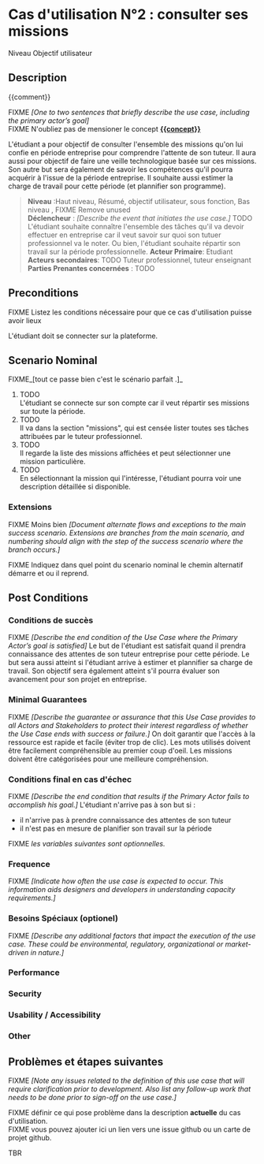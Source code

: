 


# Cas d'utilisation N°2 : consulter ses missions

Niveau Objectif utilisateur

##	Description

{{comment}}

FIXME _[One to two sentences that briefly describe the use case, including the primary actor’s goal]_   
FIXME N'oubliez pas de mensioner le concept **[{{concept}}](https://github.com/PremierLangage/plconception/blob/master/conception/concept/{{concept}}.md)**  

L'étudiant a pour objectif de consulter l'ensemble des missions qu'on lui confie en période entreprise pour comprendre l'attente de son tuteur.
Il aura aussi pour objectif de faire une veille technologique basée sur ces missions.
Son autre but sera également de savoir les compétences qu'il pourra acquérir à l'issue de la période entreprise.
Il souhaite aussi estimer la charge de travail pour cette période (et plannifier son programme).


> **Niveau** :Haut niveau, Résumé, objectif utilisateur, sous fonction, Bas niveau , FIXME Remove unused   
> **Déclencheur** : _[Describe the event that initiates the use case.]_ TODO  
L'étudiant souhaite connaître l'ensemble des tâches qu'il va devoir effectuer en entreprise car il veut savoir sur quoi son tutuer professionnel va le noter.
Ou bien, l'étudiant souhaite répartir son travail sur la période professionnelle.
> **Acteur Primaire**: Etudiant   
> **Acteurs secondaires**: TODO
Tuteur professionnel, tuteur enseignant
> **Parties Prenantes concernées** : TODO   
 
 
## Preconditions

FIXME Listez les conditions nécessaire pour que ce cas d'utilisation puisse avoir lieux

L'étudiant doit se connecter sur la plateforme.

## Scenario Nominal

FIXME_[tout ce passe bien c'est le scénario parfait .]_

1.	TODO  
L'étudiant se connecte sur son compte car il veut répartir ses missions sur toute la période.
2.	TODO  
Il va dans la section "missions", qui est censée lister toutes ses tâches attribuées par le tuteur professionnel.
3.	TODO  
Il regarde la liste des missions affichées et peut sélectionner une mission particulière.
4.	TODO  
En sélectionnant la mission qui l'intéresse, l'étudiant pourra voir une description détaillée si disponible.

###	Extensions
FIXME Moins bien _[Document alternate flows and exceptions to the main success scenario. Extensions are branches from the main scenario, and numbering should align with the step of the success scenario where the branch occurs.]_

FIXME Indiquez dans quel point du scenario nominal le chemin alternatif démarre et ou il reprend.


## Post Conditions
### Conditions de succès 
FIXME _[Describe the end condition of the Use Case where the Primary Actor’s goal is satisfied]_
Le but de l'étudiant est satisfait quand il prendra connaissance des attentes de son tuteur entreprise pour cette période.
Le but sera aussi atteint si l'étudiant arrive à estimer et plannifier sa charge de travail.
Son objectif sera également atteint s'il pourra évaluer son avancement pour son projet en entreprise.

### Minimal Guarantees
FIXME _[Describe the guarantee or assurance that this Use Case provides to all Actors and Stakeholders to protect their interest regardless of whether the Use Case ends with success or failure.]_
On doit garantir que l'accès à la ressource est rapide et facile (éviter trop de clic). 
Les mots utilisés doivent être facilement compréhensible au premier coup d'oeil.
Les missions doivent être catégorisées pour une meilleure compréhension.

### Conditions final en cas d'échec
FIXME _[Describe the end condition that results if the Primary Actor fails to accomplish his goal.]_
L'étudiant n'arrive pas à son but si :
- il n'arrive pas à prendre connaissance des attentes de son tuteur
- il n'est pas en mesure de planifier son travail sur la période


FIXME _les variables suivantes sont optionnelles._

### Frequence
FIXME _[Indicate how often the use case is expected to occur. This information aids designers and developers in understanding capacity requirements.]_   
### Besoins Spéciaux (optionel)  
FIXME _[Describe any additional factors that impact the execution of the use case. These could be environmental, regulatory, organizational or market-driven in nature.]_  
### Performance  
###	Security  
###	Usability / Accessibility  
###	Other  

##	Problèmes et étapes suivantes  
FIXME _[Note any issues related to the definition of this use case that will require clarification prior to development. Also list any follow-up work that needs to be done prior to sign-off on the use case.]_  

FIXME définir ce qui pose problème dans la description **actuelle** du cas d'utilisation.  
FIXME vous pouvez ajouter ici un lien vers une issue github ou un carte de projet github.

TBR

